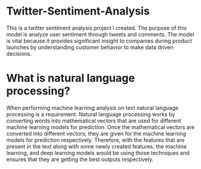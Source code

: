 # Twitter-Sentiment-Analysis

This is a twitter sentiment analysis project I created. The purpose of this model is analyze user sentiment through tweets and comments. The model is vital because it provides significant insight to companies during product launches by understanding customer behavior to make data driven decisions. 

# What is natural language processing? 

When performing machine learning analysis on text natural language processing is a requirement. Natural language processing works by converting words into mathematical vectors that are used for different machine learning models for prediction. Once the mathematical vectors are converted into different vectors, they are given for the machine learning models for prediction respectively. Therefore, with the features that are present in the text along with some newly created features, the machine learning, and deep learning models would be using those techniques and ensures that they are getting the best outputs respectively.

